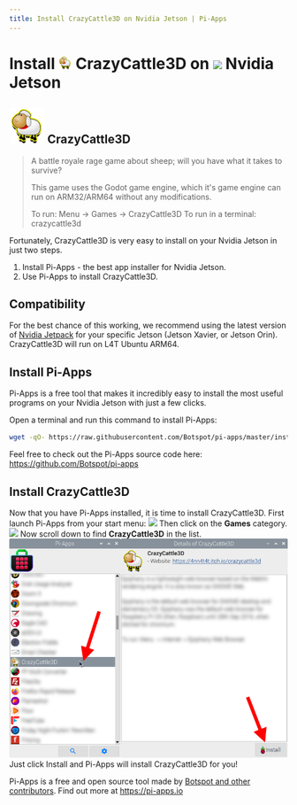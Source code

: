 ```yaml
---
title: Install CrazyCattle3D on Nvidia Jetson | Pi-Apps
---
```

<div class="simple-install-content content">

# Install <img src="/img/app-icons/CrazyCattle3D/icon-64.png" height=24> CrazyCattle3D on <img src=/img/other-icons/nvidia-icon.svg height=24> Nvidia Jetson

## <img src="/img/app-icons/CrazyCattle3D/icon-64.png"> CrazyCattle3D
> A battle royale rage game about sheep; will you have what it takes to survive?
> 
> This game uses the Godot game engine, which it's game engine can run on ARM32/ARM64 without any modifications.
> 
> To run: Menu -> Games -> CrazyCattle3D
> To run in a terminal: crazycattle3d

Fortunately, CrazyCattle3D is very easy to install on your Nvidia Jetson in just two steps.
1. Install Pi-Apps - the best app installer for Nvidia Jetson.
2. Use Pi-Apps to install CrazyCattle3D.
</div>
<div class="simple-install-content content">

## Compatibility
For the best chance of this working, we recommend using the latest version of [Nvidia Jetpack](https://developer.nvidia.com/embedded/jetpack-archive) for your specific Jetson (Jetson Xavier, or Jetson Orin).
CrazyCattle3D will run on L4T Ubuntu ARM64.
</div>
<div class="simple-install-content content">

## Install Pi-Apps

Pi-Apps is a free tool that makes it incredibly easy to install the most useful programs on your Nvidia Jetson with just a few clicks.

Open a terminal and run this command to install Pi-Apps:
```bash
wget -qO- https://raw.githubusercontent.com/Botspot/pi-apps/master/install | bash
```
Feel free to check out the Pi-Apps source code here: https://github.com/Botspot/pi-apps
</div>
<div class="simple-install-content content">

## Install CrazyCattle3D

Now that you have Pi-Apps installed, it is time to install CrazyCattle3D.
First launch Pi-Apps from your start menu:
<img src="/img/start-menu.png">
Then click on the <b>Games</b> category.
<img src="/img/category-selections/Games.png">
Now scroll down to find <b>CrazyCattle3D</b> in the list.
<img src="/img/app-icons/CrazyCattle3D/app-selection.png">
Just click Install and Pi-Apps will install CrazyCattle3D for you!
</div>
<div class="simple-install-content content">

Pi-Apps is a free and open source tool made by [Botspot and other contributors](/about/#contributors). Find out more at https://pi-apps.io
</div>
